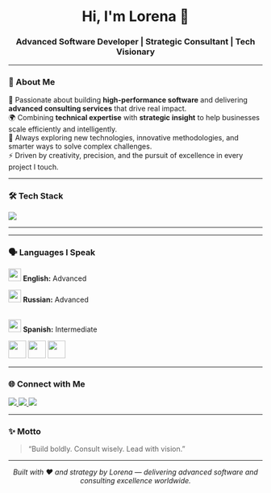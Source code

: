 <h1 align="center">Hi, I'm Lorena 👋</h1>
<h3 align="center">Advanced Software Developer | Strategic Consultant | Tech Visionary</h3>

---

### 🧠 About Me  
🚀 Passionate about building **high-performance software** and delivering **advanced consulting services** that drive real impact.  
🌍 Combining **technical expertise** with **strategic insight** to help businesses scale efficiently and intelligently.  
💬 Always exploring new technologies, innovative methodologies, and smarter ways to solve complex challenges.  
⚡ Driven by creativity, precision, and the pursuit of excellence in every project I touch.  

---

### 🛠️ Tech Stack  
<p align="left">
  <img src="https://skillicons.dev/icons?i=python,js,ts,react,nodejs,html,css,git,github,vscode,figma,aws,docker" />
</p>

---

---

### 🗣️ Languages I Speak  
<p align="left">
  <img src="https://flagcdn.com/w20/gb.png" width="25"/> <b>English:</b> Advanced  
  <br>
  
  <img src="https://flagcdn.com/w20/ru.png" width="25"/> <b>Russian:</b> Advanced  
  <br>
  
  <img src="https://flagcdn.com/w20/es.png" width="25"/> <b>Spanish:</b> Intermediate  
</p>

<p align="left">
  <img src="https://media.tenor.com/fxgVfJ7SlDUAAAAj/flag-waving.gif" width="35"/>
  <img src="https://media.tenor.com/fxgVfJ7SlDUAAAAj/flag-waving.gif" width="35"/>
  <img src="https://media.tenor.com/fxgVfJ7SlDUAAAAj/flag-waving.gif" width="35"/>
</p>

---

### 🌐 Connect with Me  
<p align="left">
  <a href="https://linkedin.com/in/lorenagabrielly" target="_blank">
    <img src="https://img.shields.io/badge/-LinkedIn-0077B5?style=for-the-badge&logo=linkedin&logoColor=white" />
  </a>
  <a href="mailto:lorenagabrielly@gmail.com">
    <img src="https://img.shields.io/badge/-Email-D14836?style=for-the-badge&logo=gmail&logoColor=white" />
  </a>
  <a href="https://lorenagabrielly.dev">
    <img src="https://img.shields.io/badge/-Portfolio-000000?style=for-the-badge&logo=firefox&logoColor=white" />
  </a>
</p>

---

### ✨ Motto  
> “Build boldly. Consult wisely. Lead with vision.”

---

<p align="center">
  <i>Built with ❤️ and strategy by Lorena — delivering advanced software and consulting excellence worldwide.</i>
</p>

